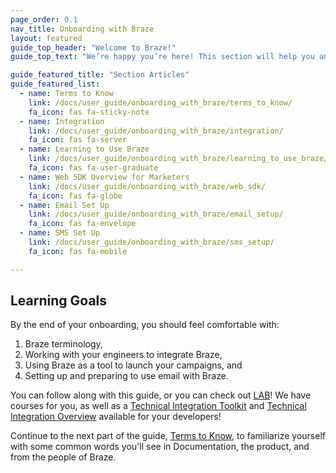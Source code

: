 ```yaml
---
page_order: 0.1
nav_title: Onboarding with Braze
layout: featured
guide_top_header: "Welcome to Braze!"
guide_top_text: "We’re happy you’re here! This section will help you and your developers/engineers get set up and ready to use Braze to create strong, lasting bonds between you and your customers! By now, you should have had some sort of kick-off communication with teams at Braze. <br> <br> This guide is tailored to both supplement fully-guided onboarding, as well as advise on onboarding actions you can take on your own."

guide_featured_title: "Section Articles"
guide_featured_list:
  - name: Terms to Know
    link: /docs/user_guide/onboarding_with_braze/terms_to_know/
    fa_icon: fas fa-sticky-note
  - name: Integration
    link: /docs/user_guide/onboarding_with_braze/integration/
    fa_icon: fas fa-server
  - name: Learning to Use Braze
    link: /docs/user_guide/onboarding_with_braze/learning_to_use_braze/
    fa_icon: fas fa-user-graduate
  - name: Web SDK Overview for Marketers
    link: /docs/user_guide/onboarding_with_braze/web_sdk/
    fa_icon: fas fa-globe
  - name: Email Set Up
    link: /docs/user_guide/onboarding_with_braze/email_setup/
    fa_icon: fas fa-envelope
  - name: SMS Set Up
    link: /docs/user_guide/onboarding_with_braze/sms_setup/
    fa_icon: fas fa-mobile

---
```


## Learning Goals

By the end of your onboarding, you should feel comfortable with:

1. Braze terminology,
2. Working with your engineers to integrate Braze,
3. Using Braze as a tool to launch your campaigns, and
4. Setting up and preparing to use email with Braze.

You can follow along with this guide, or you can check out [LAB](https://lab.braze.com)! We have courses for you, as well as a [Technical Integration Toolkit](http://lab.braze.com/technical-integration-checklists-and-toolkits) and [Technical Integration Overview](http://lab.braze.com/quick-overview-technical-integration) available for your developers!

Continue to the next part of the guide, [Terms to Know]({{site.baseurl}}/user_guide/onboarding_with_braze/terms_to_know/), to familiarize yourself with some common words you'll see in Documentation, the product, and from the people of Braze.

<br> 
